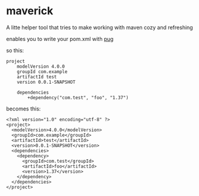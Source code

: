 # maverick
A litte helper tool that tries to make working with maven cozy and refreshing

enables you to write your pom.xml with [pug](https://pugjs.org/api/getting-started.html)

so this:
```
project
	modelVersion 4.0.0
	groupId com.example
	artifactId test
	version 0.0.1-SNAPSHOT

	dependencies
		+dependency("com.test", "foo", "1.37")
```
becomes this:
```
<?xml version="1.0" encoding="utf-8" ?>
<project>
  <modelVersion>4.0.0</modelVersion>
  <groupId>com.example</groupId>
  <artifactId>test</artifactId>
  <version>0.0.1-SNAPSHOT</version>
  <dependencies>
    <dependency>
      <groupId>com.test</groupId>
      <artifactId>foo</artifactId>
      <version>1.37</version>
    </dependency>
  </dependencies>
</project>
```

